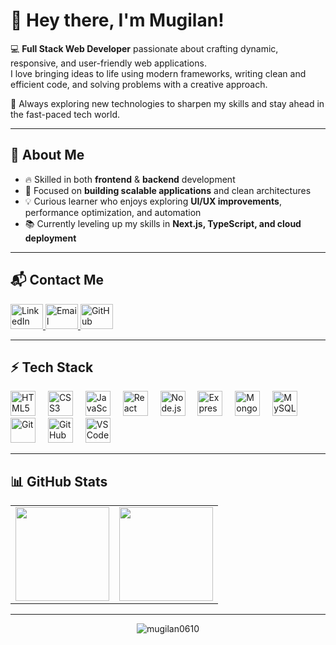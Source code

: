 # 👋 Hey there, I'm Mugilan!

💻 **Full Stack Web Developer** passionate about crafting dynamic, responsive, and user-friendly web applications.  
I love bringing ideas to life using modern frameworks, writing clean and efficient code, and solving problems with a creative approach.  

🚀 Always exploring new technologies to sharpen my skills and stay ahead in the fast-paced tech world.  

---

## 🌟 About Me

- 🔥 Skilled in both **frontend** & **backend** development  
- 🎯 Focused on **building scalable applications** and clean architectures  
- 💡 Curious learner who enjoys exploring **UI/UX improvements**, performance optimization, and automation  
- 📚 Currently leveling up my skills in **Next.js, TypeScript, and cloud deployment**  

---

## 📬 Contact Me

<div align="left">
  <a href="https://www.linkedin.com/in/mugilan0610/" target="_blank">
    <img src="https://raw.githubusercontent.com/maurodesouza/profile-readme-generator/master/src/assets/icons/social/linkedin/default.svg" width="52" height="40" alt="LinkedIn" />
  </a>
  <a href="mailto:mugilanm810@gmail.com" target="_blank">
    <img src="https://raw.githubusercontent.com/maurodesouza/profile-readme-generator/master/src/assets/icons/social/gmail/default.svg" width="52" height="40" alt="Email" />
  </a>
  <a href="https://github.com/mugilan0610" target="_blank">
    <img src="https://th.bing.com/th/id/OIP.ujW9Gv6fOwy0Tm0GRcJT4gHaGs?w=263&h=237&c=8&rs=1&qlt=90&o=6&dpr=1.3&pid=3.1&rm=2" width="52" height="40" alt="GitHub" />
  </a>
</div>

---

## ⚡ Tech Stack

<div align="left">
  <img src="https://cdn.jsdelivr.net/gh/devicons/devicon/icons/html5/html5-original.svg" height="40" alt="HTML5"/>
  <img width="12"/>
  <img src="https://cdn.jsdelivr.net/gh/devicons/devicon/icons/css3/css3-original.svg" height="40" alt="CSS3"/>
  <img width="12"/>
  <img src="https://cdn.jsdelivr.net/gh/devicons/devicon/icons/javascript/javascript-original.svg" height="40" alt="JavaScript"/>
  <img width="12"/>
  <img src="https://cdn.jsdelivr.net/gh/devicons/devicon/icons/react/react-original.svg" height="40" alt="React"/>
  <img width="12"/>
  <img src="https://cdn.jsdelivr.net/gh/devicons/devicon/icons/nodejs/nodejs-original.svg" height="40" alt="Node.js"/>
  <img width="12"/>
  <img src="https://cdn.jsdelivr.net/gh/devicons/devicon/icons/express/express-original.svg" height="40" alt="Express.js"/>
  <img width="12"/>
  <img src="https://cdn.jsdelivr.net/gh/devicons/devicon/icons/mongodb/mongodb-original.svg" height="40" alt="MongoDB"/>
  <img width="12"/>
  <img src="https://cdn.jsdelivr.net/gh/devicons/devicon/icons/mysql/mysql-original.svg" height="40" alt="MySQL"/>
  <img width="12"/>
  <img src="https://cdn.jsdelivr.net/gh/devicons/devicon/icons/git/git-original.svg" height="40" alt="Git"/>
  <img width="12"/>
  <img src="https://cdn.jsdelivr.net/gh/devicons/devicon/icons/github/github-original.svg" height="40" alt="GitHub"/>
  <img width="12"/>
  <img src="https://cdn.jsdelivr.net/gh/devicons/devicon/icons/vscode/vscode-original.svg" height="40" alt="VS Code"/>
</div>

---

## 📊 GitHub Stats

<div align="center">
  <table>
    <tr>
      <td>
        <img src="https://github-readme-stats.vercel.app/api?username=mugilan0610&show_icons=true&theme=radical" height="150"/>
      </td>
      <td>
        <img src="https://github-readme-stats.vercel.app/api/top-langs/?username=mugilan0610&layout=compact&theme=radical" height="150"/>
      </td>
    </tr>
  </table>
</div>

---

<p align="center">
  <img src="https://komarev.com/ghpvc/?username=mugilan0610&label=Profile%20Views&color=0e75b6&style=flat" alt="mugilan0610" />
</p>

